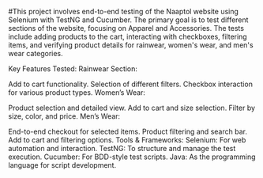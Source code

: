 #This project involves end-to-end testing of the Naaptol website using Selenium with TestNG and Cucumber. The primary goal is to test different sections of the website, focusing on Apparel and Accessories. The tests include adding products to the cart, interacting with checkboxes, filtering items, and verifying product details for rainwear, women's wear, and men's wear categories.

Key Features Tested:
Rainwear Section:

Add to cart functionality.
Selection of different filters.
Checkbox interaction for various product types.
Women’s Wear:

Product selection and detailed view.
Add to cart and size selection.
Filter by size, color, and price.
Men’s Wear:

End-to-end checkout for selected items.
Product filtering and search bar.
Add to cart and filtering options.
Tools & Frameworks:
Selenium: For web automation and interaction.
TestNG: To structure and manage the test execution.
Cucumber: For BDD-style test scripts.
Java: As the programming language for script development.
